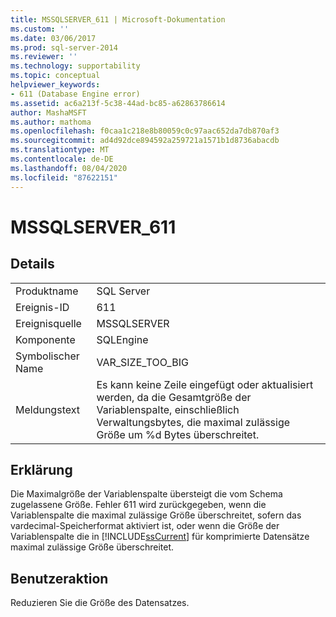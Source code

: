 ```yaml
---
title: MSSQLSERVER_611 | Microsoft-Dokumentation
ms.custom: ''
ms.date: 03/06/2017
ms.prod: sql-server-2014
ms.reviewer: ''
ms.technology: supportability
ms.topic: conceptual
helpviewer_keywords:
- 611 (Database Engine error)
ms.assetid: ac6a213f-5c38-44ad-bc85-a62863786614
author: MashaMSFT
ms.author: mathoma
ms.openlocfilehash: f0caa1c218e8b80059c0c97aac652da7db870af3
ms.sourcegitcommit: ad4d92dce894592a259721a1571b1d8736abacdb
ms.translationtype: MT
ms.contentlocale: de-DE
ms.lasthandoff: 08/04/2020
ms.locfileid: "87622151"
---
```

# <a name="mssqlserver_611"></a>MSSQLSERVER_611
    
## <a name="details"></a>Details  
  
|||  
|-|-|  
|Produktname|SQL Server|  
|Ereignis-ID|611|  
|Ereignisquelle|MSSQLSERVER|  
|Komponente|SQLEngine|  
|Symbolischer Name|VAR_SIZE_TOO_BIG|  
|Meldungstext|Es kann keine Zeile eingefügt oder aktualisiert werden, da die Gesamtgröße der Variablenspalte, einschließlich Verwaltungsbytes, die maximal zulässige Größe um %d Bytes überschreitet.|  
  
## <a name="explanation"></a>Erklärung  
 Die Maximalgröße der Variablenspalte übersteigt die vom Schema zugelassene Größe. Fehler 611 wird zurückgegeben, wenn die Variablenspalte die maximal zulässige Größe überschreitet, sofern das vardecimal-Speicherformat aktiviert ist, oder wenn die Größe der Variablenspalte die in [!INCLUDE[ssCurrent](../../includes/sscurrent-md.md)] für komprimierte Datensätze maximal zulässige Größe überschreitet.  
  
## <a name="user-action"></a>Benutzeraktion  
 Reduzieren Sie die Größe des Datensatzes.  
  
  
